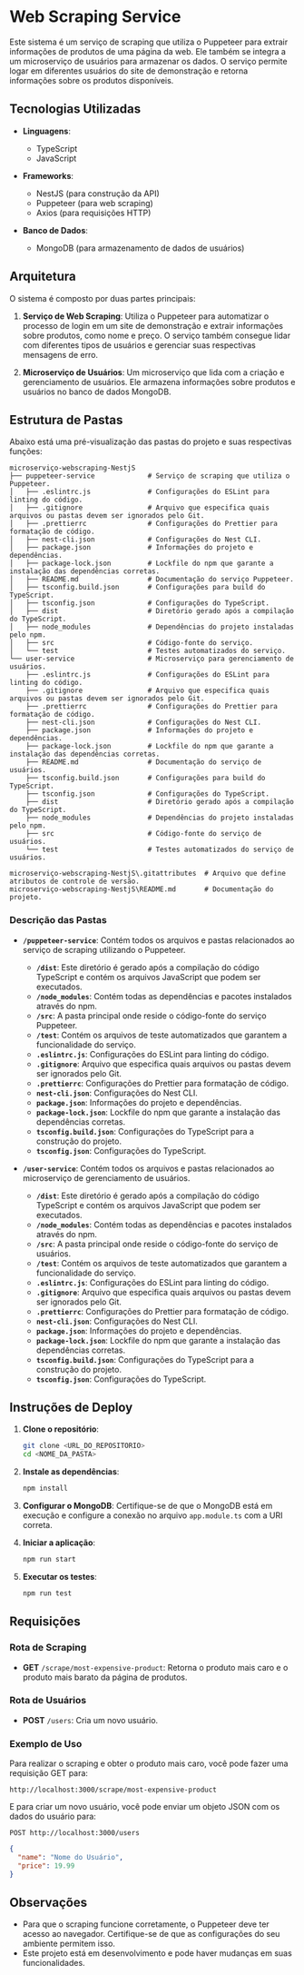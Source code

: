 
# Web Scraping Service

Este sistema é um serviço de scraping que utiliza o Puppeteer para extrair informações de produtos de uma página da web. Ele também se integra a um microserviço de usuários para armazenar os dados. O serviço permite logar em diferentes usuários do site de demonstração e retorna informações sobre os produtos disponíveis.

## Tecnologias Utilizadas

- **Linguagens**: 
  - TypeScript
  - JavaScript

- **Frameworks**:
  - NestJS (para construção da API)
  - Puppeteer (para web scraping)
  - Axios (para requisições HTTP)

- **Banco de Dados**:
  - MongoDB (para armazenamento de dados de usuários)

## Arquitetura

O sistema é composto por duas partes principais:

1. **Serviço de Web Scraping**: Utiliza o Puppeteer para automatizar o processo de login em um site de demonstração e extrair informações sobre produtos, como nome e preço. O serviço também consegue lidar com diferentes tipos de usuários e gerenciar suas respectivas mensagens de erro.

2. **Microserviço de Usuários**: Um microserviço que lida com a criação e gerenciamento de usuários. Ele armazena informações sobre produtos e usuários no banco de dados MongoDB.

## Estrutura de Pastas

Abaixo está uma pré-visualização das pastas do projeto e suas respectivas funções:

```
microserviço-webscraping-NestjS
├── puppeteer-service             # Serviço de scraping que utiliza o Puppeteer.
│   ├── .eslintrc.js              # Configurações do ESLint para linting do código.
│   ├── .gitignore                # Arquivo que especifica quais arquivos ou pastas devem ser ignorados pelo Git.
│   ├── .prettierrc               # Configurações do Prettier para formatação de código.
│   ├── nest-cli.json             # Configurações do Nest CLI.
│   ├── package.json              # Informações do projeto e dependências.
│   ├── package-lock.json         # Lockfile do npm que garante a instalação das dependências corretas.
│   ├── README.md                 # Documentação do serviço Puppeteer.
│   ├── tsconfig.build.json       # Configurações para build do TypeScript.
│   ├── tsconfig.json             # Configurações do TypeScript.
│   ├── dist                      # Diretório gerado após a compilação do TypeScript.
│   ├── node_modules              # Dependências do projeto instaladas pelo npm.
│   ├── src                       # Código-fonte do serviço.
│   └── test                      # Testes automatizados do serviço.
└── user-service                  # Microserviço para gerenciamento de usuários.
    ├── .eslintrc.js              # Configurações do ESLint para linting do código.
    ├── .gitignore                # Arquivo que especifica quais arquivos ou pastas devem ser ignorados pelo Git.
    ├── .prettierrc               # Configurações do Prettier para formatação de código.
    ├── nest-cli.json             # Configurações do Nest CLI.
    ├── package.json              # Informações do projeto e dependências.
    ├── package-lock.json         # Lockfile do npm que garante a instalação das dependências corretas.
    ├── README.md                 # Documentação do serviço de usuários.
    ├── tsconfig.build.json       # Configurações para build do TypeScript.
    ├── tsconfig.json             # Configurações do TypeScript.
    ├── dist                      # Diretório gerado após a compilação do TypeScript.
    ├── node_modules              # Dependências do projeto instaladas pelo npm.
    ├── src                       # Código-fonte do serviço de usuários.
    └── test                      # Testes automatizados do serviço de usuários.

microserviço-webscraping-NestjS\.gitattributes  # Arquivo que define atributos de controle de versão.
microserviço-webscraping-NestjS\README.md       # Documentação do projeto.
```

### Descrição das Pastas

- **`/puppeteer-service`**: Contém todos os arquivos e pastas relacionados ao serviço de scraping utilizando o Puppeteer.
  - **`/dist`**: Este diretório é gerado após a compilação do código TypeScript e contém os arquivos JavaScript que podem ser executados.
  - **`/node_modules`**: Contém todas as dependências e pacotes instalados através do npm.
  - **`/src`**: A pasta principal onde reside o código-fonte do serviço Puppeteer.
  - **`/test`**: Contém os arquivos de teste automatizados que garantem a funcionalidade do serviço.
  - **`.eslintrc.js`**: Configurações do ESLint para linting do código.
  - **`.gitignore`**: Arquivo que especifica quais arquivos ou pastas devem ser ignorados pelo Git.
  - **`.prettierrc`**: Configurações do Prettier para formatação de código.
  - **`nest-cli.json`**: Configurações do Nest CLI.
  - **`package.json`**: Informações do projeto e dependências.
  - **`package-lock.json`**: Lockfile do npm que garante a instalação das dependências corretas.
  - **`tsconfig.build.json`**: Configurações do TypeScript para a construção do projeto.
  - **`tsconfig.json`**: Configurações do TypeScript.

- **`/user-service`**: Contém todos os arquivos e pastas relacionados ao microserviço de gerenciamento de usuários.
  - **`/dist`**: Este diretório é gerado após a compilação do código TypeScript e contém os arquivos JavaScript que podem ser executados.
  - **`/node_modules`**: Contém todas as dependências e pacotes instalados através do npm.
  - **`/src`**: A pasta principal onde reside o código-fonte do serviço de usuários.
  - **`/test`**: Contém os arquivos de teste automatizados que garantem a funcionalidade do serviço.
  - **`.eslintrc.js`**: Configurações do ESLint para linting do código.
  - **`.gitignore`**: Arquivo que especifica quais arquivos ou pastas devem ser ignorados pelo Git.
  - **`.prettierrc`**: Configurações do Prettier para formatação de código.
  - **`nest-cli.json`**: Configurações do Nest CLI.
  - **`package.json`**: Informações do projeto e dependências.
  - **`package-lock.json`**: Lockfile do npm que garante a instalação das dependências corretas.
  - **`tsconfig.build.json`**: Configurações do TypeScript para a construção do projeto.
  - **`tsconfig.json`**: Configurações do TypeScript.


## Instruções de Deploy

1. **Clone o repositório**:
   ```bash
   git clone <URL_DO_REPOSITORIO>
   cd <NOME_DA_PASTA>
   ```

2. **Instale as dependências**:
   ```bash
   npm install
   ```

3. **Configurar o MongoDB**: 
   Certifique-se de que o MongoDB está em execução e configure a conexão no arquivo `app.module.ts` com a URI correta.

4. **Iniciar a aplicação**:
   ```bash
   npm run start
   ```

5. **Executar os testes**:
   ```bash
   npm run test
   ```

## Requisições

### Rota de Scraping
- **GET** `/scrape/most-expensive-product`: Retorna o produto mais caro e o produto mais barato da página de produtos.

### Rota de Usuários
- **POST** `/users`: Cria um novo usuário.

### Exemplo de Uso

Para realizar o scraping e obter o produto mais caro, você pode fazer uma requisição GET para:

```
http://localhost:3000/scrape/most-expensive-product
```

E para criar um novo usuário, você pode enviar um objeto JSON com os dados do usuário para:

```
POST http://localhost:3000/users
```

```json
{
  "name": "Nome do Usuário",
  "price": 19.99
}
```

## Observações
- Para que o scraping funcione corretamente, o Puppeteer deve ter acesso ao navegador. Certifique-se de que as configurações do seu ambiente permitem isso.
- Este projeto está em desenvolvimento e pode haver mudanças em suas funcionalidades.
